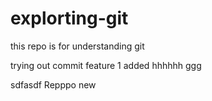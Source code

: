 # explorting-git
this repo is for understanding git

trying out commit
feature 1 added 
hhhhhh
ggg

sdfasdf
Repppo  new

